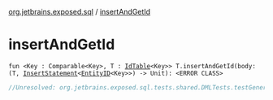 [org.jetbrains.exposed.sql](index.md) / [insertAndGetId](.)

# insertAndGetId

`fun <Key : Comparable<Key>, T : `[`IdTable`](../org.jetbrains.exposed.dao/-id-table/index.md)`<Key>> T.insertAndGetId(body: (T, `[`InsertStatement`](../org.jetbrains.exposed.sql.statements/-insert-statement/index.md)`<`[`EntityID`](../org.jetbrains.exposed.dao/-entity-i-d/index.md)`<Key>>) -> Unit): <ERROR CLASS>`

``` kotlin
//Unresolved: org.jetbrains.exposed.sql.tests.shared.DMLTests.testGeneratedKey03
```

